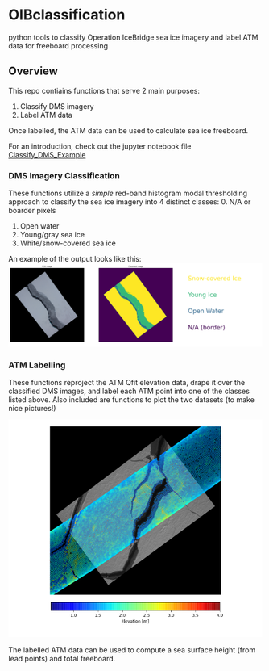 # OIBclassification
python tools to classify Operation IceBridge sea ice imagery and label ATM data for freeboard processing

## Overview
This repo contiains functions that serve 2 main purposes:
  1. Classify DMS imagery 
  2. Label ATM data 
  
Once labelled, the ATM data can be used to calculate sea ice freeboard.

For an introduction, check out the jupyter notebook file [Classify_DMS_Example](Classify_DMS_Example.ipynb)
  
### DMS Imagery Classification

These functions utilize a *simple* red-band histogram modal thresholding approach to classify the sea ice imagery into 4 distinct classes:
  0. N/A or boarder pixels
  1. Open water
  2. Young/gray sea ice
  3. White/snow-covered sea ice
  
An example of the output looks like this:
![Classified Sea Ice](oib_class_output.png)

### ATM Labelling

These functions reproject the ATM Qfit elevation data, drape it over the classified DMS images, and label each ATM point into one of the classes listed above.  Also included are functions to plot the two datasets (to make nice pictures!)

![ATM Data over DMS](atm_dms_fig.png)

The labelled ATM data can be used to compute a sea surface height (from lead points) and total freeboard.
